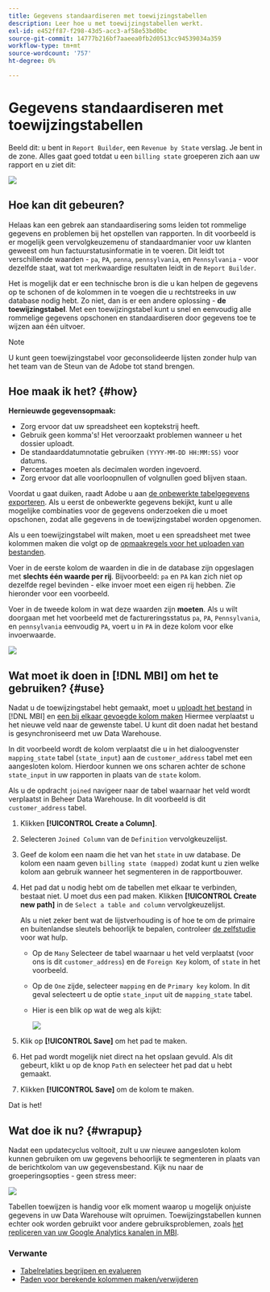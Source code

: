 ```yaml
---
title: Gegevens standaardiseren met toewijzingstabellen
description: Leer hoe u met toewijzingstabellen werkt.
exl-id: e452ff87-f298-43d5-acc3-af58e53bd0bc
source-git-commit: 14777b216bf7aaeea0fb2d0513cc94539034a359
workflow-type: tm+mt
source-wordcount: '757'
ht-degree: 0%

---
```


# Gegevens standaardiseren met toewijzingstabellen

Beeld dit: u bent in `Report Builder`, een `Revenue by State` verslag. Je bent in de zone. Alles gaat goed totdat u een `billing state` groeperen zich aan uw rapport en u ziet dit:

![](../../assets/Messy_State_Segments.png)

## Hoe kan dit gebeuren?

Helaas kan een gebrek aan standaardisering soms leiden tot rommelige gegevens en problemen bij het opstellen van rapporten. In dit voorbeeld is er mogelijk geen vervolgkeuzemenu of standaardmanier voor uw klanten geweest om hun factuurstatusinformatie in te voeren. Dit leidt tot verschillende waarden - `pa`, `PA`, `penna`, `pennsylvania`, en `Pennsylvania` - voor dezelfde staat, wat tot merkwaardige resultaten leidt in de `Report Builder`.

Het is mogelijk dat er een technische bron is die u kan helpen de gegevens op te schonen of de kolommen in te voegen die u rechtstreeks in uw database nodig hebt. Zo niet, dan is er een andere oplossing - **de toewijzingstabel**. Met een toewijzingstabel kunt u snel en eenvoudig alle rommelige gegevens opschonen en standaardiseren door gegevens toe te wijzen aan één uitvoer.

>[!NOTE]
>
>U kunt geen toewijzingstabel voor geconsolideerde lijsten zonder hulp van het team van de Steun van de Adobe tot stand brengen.

## Hoe maak ik het? {#how}

**Hernieuwde gegevensopmaak:**

* Zorg ervoor dat uw spreadsheet een koptekstrij heeft.
* Gebruik geen komma&#39;s! Het veroorzaakt problemen wanneer u het dossier uploadt.
* De standaarddatumnotatie gebruiken `(YYYY-MM-DD HH:MM:SS)` voor datums.
* Percentages moeten als decimalen worden ingevoerd.
* Zorg ervoor dat alle voorloopnullen of volgnullen goed blijven staan.

Voordat u gaat duiken, raadt Adobe u aan [de onbewerkte tabelgegevens exporteren](../../tutorials/export-raw-data.md). Als u eerst de onbewerkte gegevens bekijkt, kunt u alle mogelijke combinaties voor de gegevens onderzoeken die u moet opschonen, zodat alle gegevens in de toewijzingstabel worden opgenomen.

Als u een toewijzingstabel wilt maken, moet u een spreadsheet met twee kolommen maken die volgt op de [opmaakregels voor het uploaden van bestanden](../../data-analyst/importing-data/connecting-data/using-file-uploader.md).

Voer in de eerste kolom de waarden in die in de database zijn opgeslagen met **slechts één waarde per rij**. Bijvoorbeeld: `pa` en `PA` kan zich niet op dezelfde regel bevinden - elke invoer moet een eigen rij hebben. Zie hieronder voor een voorbeeld.

Voer in de tweede kolom in wat deze waarden zijn **moeten**. Als u wilt doorgaan met het voorbeeld met de factureringsstatus `pa`, `PA`, `Pennsylvania`, en `pennsylvania` eenvoudig `PA`, voert u in `PA` in deze kolom voor elke invoerwaarde.

![](../../assets/Mapping_table_examples.jpg)

## Wat moet ik doen in [!DNL MBI] om het te gebruiken? {#use}

Nadat u de toewijzingstabel hebt gemaakt, moet u [uploadt het bestand](../../data-analyst/importing-data/connecting-data/using-file-uploader.md) in [!DNL MBI] en [een bij elkaar gevoegde kolom maken](../../data-analyst/data-warehouse-mgr/calc-column-types.md) Hiermee verplaatst u het nieuwe veld naar de gewenste tabel. U kunt dit doen nadat het bestand is gesynchroniseerd met uw Data Warehouse.

In dit voorbeeld wordt de kolom verplaatst die u in het dialoogvenster `mapping_state` tabel (`state_input`) aan de `customer_address` tabel met een aangesloten kolom. Hierdoor kunnen we ons scharen achter de schone `state_input` in uw rapporten in plaats van de `state` kolom.

Als u de opdracht `joined` navigeer naar de tabel waarnaar het veld wordt verplaatst in Beheer Data Warehouse. In dit voorbeeld is dit `customer_address` tabel.

1. Klikken **[!UICONTROL Create a Column]**.
1. Selecteren `Joined Column` van de `Definition` vervolgkeuzelijst.
1. Geef de kolom een naam die het van het `state` in uw database. De kolom een naam geven `billing state (mapped)` zodat kunt u zien welke kolom aan gebruik wanneer het segmenteren in de rapportbouwer.
1. Het pad dat u nodig hebt om de tabellen met elkaar te verbinden, bestaat niet. U moet dus een pad maken. Klikken **[!UICONTROL Create new path]**  in de `Select a table and column` vervolgkeuzelijst.

   Als u niet zeker bent wat de lijstverhouding is of hoe te om de primaire en buitenlandse sleutels behoorlijk te bepalen, controleer [de zelfstudie](../../data-analyst/data-warehouse-mgr/create-paths-calc-columns.md) voor wat hulp.

   * Op de `Many` Selecteer de tabel waarnaar u het veld verplaatst (voor ons is dit `customer_address`) en de `Foreign Key` kolom, of `state` in het voorbeeld.
   * Op de `One` zijde, selecteer `mapping` en de `Primary key` kolom. In dit geval selecteert u de optie `state_input` uit de `mapping_state` tabel.
   * Hier is een blik op wat de weg als kijkt:

      ![](../../assets/State_Mapping_Path.png)

1. Klik op **[!UICONTROL Save]** om het pad te maken.
1. Het pad wordt mogelijk niet direct na het opslaan gevuld. Als dit gebeurt, klikt u op de knop `Path` en selecteer het pad dat u hebt gemaakt.
1. Klikken **[!UICONTROL Save]** om de kolom te maken.

Dat is het!

## Wat doe ik nu? {#wrapup}

Nadat een updatecyclus voltooit, zult u uw nieuwe aangesloten kolom kunnen gebruiken om uw gegevens behoorlijk te segmenteren in plaats van de berichtkolom van uw gegevensbestand. Kijk nu naar de groeperingsopties - geen stress meer:

![](../../assets/Clean_State_Segments.png)

Tabellen toewijzen is handig voor elk moment waarop u mogelijk onjuiste gegevens in uw Data Warehouse wilt opruimen. Toewijzingstabellen kunnen echter ook worden gebruikt voor andere gebruiksproblemen, zoals [het repliceren van uw Google Analytics kanalen in MBI](../data-warehouse-mgr/rep-google-analytics-channels.md).

### Verwante

* [Tabelrelaties begrijpen en evalueren](../data-warehouse-mgr/table-relationships.md)
* [Paden voor berekende kolommen maken/verwijderen](../data-warehouse-mgr/create-paths-calc-columns.md)
